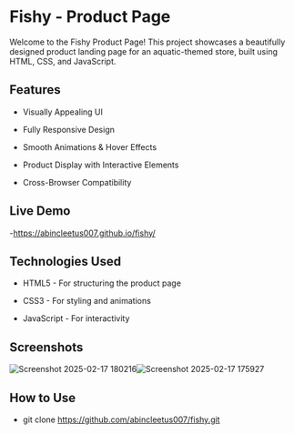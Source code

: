 
# Fishy - Product Page

Welcome to the Fishy Product Page! This project showcases a beautifully designed product landing page for an aquatic-themed store, built using HTML, CSS, and JavaScript.


## Features
- Visually Appealing UI

- Fully Responsive Design

- Smooth Animations & Hover Effects

- Product Display with Interactive Elements

- Cross-Browser Compatibility
## Live Demo
-https://abincleetus007.github.io/fishy/
## Technologies Used
- HTML5 - For structuring the product page

- CSS3 - For styling and animations

- JavaScript - For interactivity
## Screenshots
![Screenshot 2025-02-17 180216](https://github.com/user-attachments/assets/6606ac49-4af4-4779-b876-56f6b3645ae6)![Screenshot 2025-02-17 175927](https://github.com/user-attachments/assets/46e6b197-b783-430c-b28e-d1297ce3e854)



## How to Use
- git clone https://github.com/abincleetus007/fishy.git
